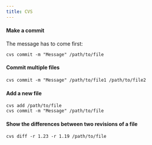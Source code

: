 ```yaml
---
title: CVS
---
```


#### Make a commit

The message has to come first:

```
cvs commit -m "Message" /path/to/file
```

#### Commit multiple files

```
cvs commit -m "Message" /path/to/file1 /path/to/file2
```

#### Add a new file

```
cvs add /path/to/file
cvs commit -m "Message" /path/to/file
```

#### Show the differences between two revisions of a file

```
cvs diff -r 1.23 -r 1.19 /path/to/file
```
